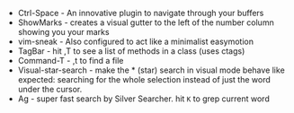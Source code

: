 * Ctrl-Space - An innovative plugin to navigate through your buffers 
* ShowMarks - creates a visual gutter to the left of the number column showing you your marks
* vim-sneak - Also configured to act like a minimalist easymotion
* TagBar - hit ,T to see a list of methods in a class (uses ctags)
* Command-T - ,t to find a file
* Visual-star-search - make the * (star) search in visual mode behave like expected: searching for the whole selection instead of just the word under the cursor.
* Ag - super fast search by Silver Searcher. hit `K` to grep current word

